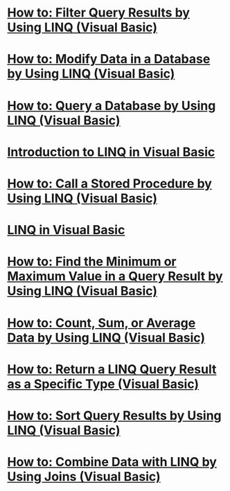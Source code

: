 # [How to: Filter Query Results by Using LINQ (Visual Basic)](how-to-filter-query-results-by-using-linq.md)
# [How to: Modify Data in a Database by Using LINQ (Visual Basic)](how-to-modify-data-in-a-database-by-using-linq.md)
# [How to: Query a Database by Using LINQ (Visual Basic)](how-to-query-a-database-by-using-linq.md)
# [Introduction to LINQ in Visual Basic](introduction-to-linq.md)
# [How to: Call a Stored Procedure by Using LINQ (Visual Basic)](how-to-call-a-stored-procedure-by-using-linq.md)
# [LINQ in Visual Basic](index.md)
# [How to: Find the Minimum or Maximum Value in a Query Result by Using LINQ (Visual Basic)](how-to-find-the-minimum-or-maximum-value-in-a-query-result.md)
# [How to: Count, Sum, or Average Data by Using LINQ (Visual Basic)](how-to-count-sum-or-average-data-by-using-linq.md)
# [How to: Return a LINQ Query Result as a Specific Type (Visual Basic)](how-to-return-a-linq-query-result-as-a-specific-type.md)
# [How to: Sort Query Results by Using LINQ (Visual Basic)](how-to-sort-query-results-by-using-linq.md)
# [How to: Combine Data with LINQ by Using Joins (Visual Basic)](how-to-combine-data-with-linq-by-using-joins.md)
